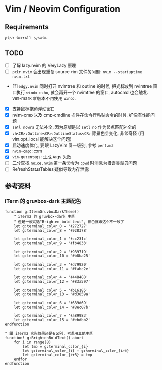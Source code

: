 # Vim / Neovim Configuration

## Requirements
    pip3 install pynvim

## TODO
- [ ] 了解 lazy.nvim 的 VeryLazy 原理
- [ ] `pckr.nvim` 会出现重复 source vim 文件的问题: `nvim --startuptime nvim.txt`
- [?] `edgy.nvim` 同时打开 nvimtree 和 outline 的时候, 把光标放到 nvimtree 窗口执行 `windo echo`, 就会再开一个 nvimtree 的窗口, autocmd 也会触发. vim-mark 新版本不再使用 `windo`.
- [x] 支持鼠标拖动浮动窗口
- [x] nvim-cmp 以及 cmp-cmdline 插件在命令行粘贴命令的时候, 好像有性能问题
- [x] `setl nowra` 无法补全, 因为原版是以 `setl no` 作为起点匹配补全的
- [x] `:h<CR>:Outline<CR>:OutlineStatus<CR>` 背景色会变化, 非常奇怪 (用 vim.opt_local 能解决这个问题)
- [x] 启动速度优化, 要跟 LazyVim 同一级别, 参考 `perf.md`
- [x] `nvim-cmp`: :com<Tab><C-a><C-e>
- [x] `vim-gutentags`: 生成 tags 失败
- [ ] 二分查找 `noice.nvim` 第一条命令为 `:pwd` 时消息为错误类型的问题
- [ ] RefreshStatusTables 疑似导致内存泄露

## 参考资料

### iTerm 的 gruvbox-dark 主题配色
```vim
function g:ItermGruvboxDarkTheme()
    " iTerm2 的 gruvbox-dark 主题
    " 但是一般勾选"Brighten bold text", 颜色就跟这个不一致了
    let g:terminal_color_0 = '#272727'
    let g:terminal_color_8 = '#928378'

    let g:terminal_color_1 = '#cc231c'
    let g:terminal_color_9 = '#fb4833'

    let g:terminal_color_2 = '#989719'
    let g:terminal_color_10 = '#b8ba25'

    let g:terminal_color_3 = '#d79920'
    let g:terminal_color_11 = '#fabc2e'

    let g:terminal_color_4 = '#448488'
    let g:terminal_color_12 = '#83a597'

    let g:terminal_color_5 = '#b16185'
    let g:terminal_color_13 = '#d3859a'

    let g:terminal_color_6 = '#689d69'
    let g:terminal_color_14 = '#8ec07b'

    let g:terminal_color_7 = '#a89983'
    let g:terminal_color_15 = '#ebdbb2'
endfunction

" 跟 iTerm2 实际效果还是有区别, 考虑用其他主题
function! g:BrightenBoldText() abort
    for i in range(8)
        let tmp = g:terminal_color_{i}
        let g:terminal_color_{i} = g:terminal_color_{i+8}
        let g:terminal_color_{i+8} = tmp
    endfor
endfunction
```
